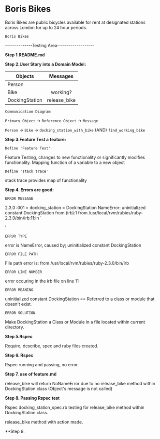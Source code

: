 # Boris Bikes #

Boris Bikes are public bicycles available for rent at designated stations across London for up to 24 hour periods.

```Boris Bikes```


--------------Testing Area-------------------

**Step 1.README.md**

**Step 2.User Story into a Domain Model:**


|Objects        | Messages          |
|---------------|:-----------------:|
|Person         |                   |
|Bike           |working?           |
|DockingStation |release_bike       |



```Communication Diagram```

```Primary Object``` → ```Reference Object``` → ```Message```

```Person``` → ```Bike``` → ```docking_station_with_bike```  (AND) ```find_working_bike```

**Step 3.Feature Test a feature:**

```Define 'Feature Test'``` 

Feature Testing, changes to new functionality or significantly modifies functionality. Mapping function of a variable to a new object

```Define 'stack trace'```

stack trace provides map of functionality

**Step 4. Errors are good:**

```ERROR MESSAGE```

2.3.0 :001 > docking_station = DockingStation
NameError: uninitialized constant DockingStation
        from (irb):1
        from /usr/local/rvm/rubies/ruby-2.3.0/bin/irb:11:in `<main>'


```ERROR TYPE```

error is NameError, caused by; uninitialized constant DockingStation

```ERROR FILE PATH```

File path error is:  from /usr/local/rvm/rubies/ruby-2.3.0/bin/irb

```ERROR LINE NUMBER```

error occuring in the irb file on line 11

```ERROR MEANING```

uninitialized constant DockingStation == Referred to a class or module that doesn't exist.

```ERROR SOLUTION```

Make DockingStation a Class or Module in a file located within current directory.

**Step 5.Rspec**

Require, describe, spec and ruby files created.

**Step 6. Rspec**

Rspec running and passing, no error.

**Step 7. use of feature.md**

release_bike will return NoNameError due to no release_bike method within DockingStation class (Object's message is not called)

**Step 8. Passing Rspec test**

Rspec docking_station_spec.rb testing for release_bike method within DockingStation class.

release_bike method with action made.

**Step 9.










